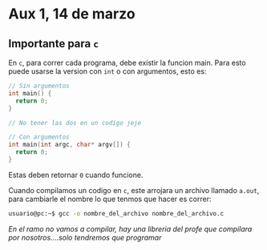 # Aux 1, 14 de marzo

## Importante para `c`

En `c`, para correr cada programa, debe existir la funcion main. Para esto puede usarse la version con `int` o con argumentos, esto es:

``` c
// Sin argumentos
int main() {
  return 0;
}

// No tener las dos en un codigo jeje

// Con argumentos 
int main(int argc, char* argv[]) {
  return 0;
}
```

Estas deben retornar `0` cuando funcione.

Cuando compilamos un codigo en `c`, este arrojara un archivo llamado `a.out`, para cambiarle el nombre lo que tenmos que hacer es correr:

``` bash
usuario@pc:~$ gcc -o nombre_del_archivo nombre_del_archivo.c
```

*En el ramo no vamos a compilar, hay una libreria del profe que compilara por nosotros....solo tendremos que programar*
